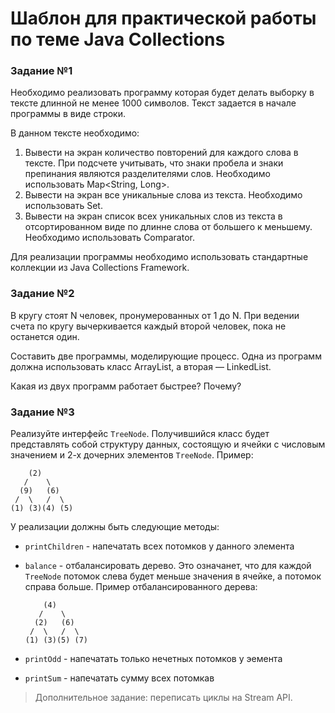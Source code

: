 # Шаблон для практической работы по теме Java Collections

### Задание №1
Необходимо реализовать программу которая будет делать выборку в тексте длинной не менее 1000 символов. Текст задается в 
начале программы в виде строки. 

В данном тексте необходимо:
1. Вывести на экран количество повторений для каждого слова в тексте. При подсчете учитывать, что знаки пробела и знаки 
препинания являются разделителями слов. Необходимо использовать Map<String, Long>. 
1. Вывести на экран все уникальные слова из текста. Необходимо использовать Set<String>.
1. Вывести на экран список всех уникальных слов из текста в отсортированном виде по длинне слова от большего к меньшему. 
Необходимо использовать Comparator.

Для реализации программы необходимо использовать стандартные коллекции из Java Collections Framework.

### Задание №2
В кругу стоят N человек, пронумерованных от 1 до N. 
При ведении счета по кругу вычеркивается каждый второй человек, пока не останется один. 

Составить две программы, моделирующие процесс. 
Одна из программ должна использовать класс ArrayList, а вторая — LinkedList. 

Какая из двух программ работает быстрее? Почему?

### Задание №3
Реализуйте интерфейс `TreeNode`. Получившийся класс будет представлять собой структуру данных, состоящую и ячейки с 
числовым значением и 2-х дочерних элементов `TreeNode`. Пример:

        (2)
       /    \
      (9)   (6)
     /  \   /  \
    (1) (3)(4) (5) 

У реализации должны быть следующие методы:
+ `printChildren` - напечатать всех потомков у данного элемента
+ `balance` - отбалансировать дерево. Это означанет, что для каждой `TreeNode` потомок слева будет меньше значения в 
ячейке, а потомок справа больше. Пример отбалансированного дерева:

          (4)
         /    \
        (2)   (6)
       /  \   /  \
      (1) (3)(5) (7) 


+ `printOdd` - напечатать только нечетных потомков у эемента
+ `printSum` - напечатать сумму всех потомкав

>
> Дополнительное задание: переписать циклы на Stream API.
>